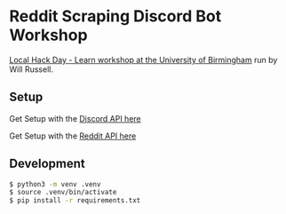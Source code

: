 # Reddit Scraping Discord Bot Workshop

[Local Hack Day - Learn workshop at the University of Birmingham](https://localhackday.mlh.io/learn/locations/1859) run by Will Russell.

## Setup

Get Setup with the [Discord API here](discord.md)

Get Setup with the [Reddit API here](reddit.md)

## Development

```bash
$ python3 -m venv .venv
$ source .venv/bin/activate
$ pip install -r requirements.txt
```
